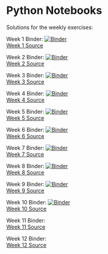# Python Notebooks

Solutions for the weekly exercises:

Week 1 Binder: [![Binder](https://mybinder.org/badge_logo.svg)](https://mybinder.org/v2/gh/Paepke-cph/PythonNotebooks.git/master?filepath=week1%2F01-Exercise-Solution.ipynb)
<br>
[Week 1 Source](https://github.com/Paepke-cph/PythonNotebooks/tree/master/week1)

Week 2 Binder: [![Binder](https://mybinder.org/badge_logo.svg)](https://mybinder.org/v2/gh/Paepke-cph/PythonNotebooks.git/master?filepath=week2%2F02-Exercise-Solution.ipynb)
<br>
[Week 2 Source](https://github.com/Paepke-cph/PythonNotebooks/tree/master/week2)

Week 3 Binder: [![Binder](https://mybinder.org/badge_logo.svg)](https://mybinder.org/v2/gh/Paepke-cph/PythonNotebooks.git/master?filepath=week3%2F03-Exercise-Solution.ipynb)
<br>
[Week 3 Source](https://github.com/Paepke-cph/PythonNotebooks/tree/master/week3)

Week 4 Binder: [![Binder](https://mybinder.org/badge_logo.svg)](https://mybinder.org/v2/gh/Paepke-cph/PythonNotebooks.git/master?filepath=week4%2F04-Exercise-Solution.ipynb)
<br>
[Week 4 Source](https://github.com/Paepke-cph/PythonNotebooks/tree/master/week4)

Week 5 Binder: [![Binder](https://mybinder.org/badge_logo.svg)](https://mybinder.org/v2/gh/Paepke-cph/PythonNotebooks/master?filepath=week5%2F05-Exercise.ipynb)
<br>
[Week 5 Source](https://github.com/Paepke-cph/PythonNotebooks/tree/master/week5)

Week 6 Binder: [![Binder](https://mybinder.org/badge_logo.svg)](https://mybinder.org/v2/gh/Paepke-cph/PythonNotebooks/master?filepath=week6%2F06-Exercise.ipynb)
<br>
[Week 6 Source](https://github.com/Paepke-cph/PythonNotebooks/tree/master/week6)


Week 7 Binder: [![Binder](https://mybinder.org/badge_logo.svg)](https://mybinder.org/v2/gh/Paepke-cph/PythonNotebooks/HEAD?filepath=week7%2FWeek7%20Solution.ipynb)
<br>
[Week 7 Source](https://github.com/Paepke-cph/PythonNotebooks/tree/master/week7)

Week 8 Binder: [![Binder](https://mybinder.org/badge_logo.svg)](https://mybinder.org/v2/gh/Paepke-cph/PythonNotebooks/HEAD?filepath=week8%2F%20Week%208%20Solution.ipynb)
<br>
[Week 8 Source](https://github.com/Paepke-cph/PythonNotebooks/tree/master/week8)

Week 9 Binder: [![Binder](https://mybinder.org/badge_logo.svg)](https://mybinder.org/v2/gh/Paepke-cph/PythonNotebooks/HEAD?filepath=week9%2FWeek%209%20Solution.ipynb)
<br>
[Week 9 Source](https://github.com/Paepke-cph/PythonNotebooks/tree/master/week9)

Week 10 Binder: [![Binder](https://mybinder.org/badge_logo.svg)](https://mybinder.org/v2/gh/Paepke-cph/PythonNotebooks/HEAD?filepath=week10%2FWeek%2010%20Solution.ipynb)
<br>
[Week 10 Source](https://github.com/Paepke-cph/PythonNotebooks/tree/master/week10)

Week 11 Binder:
<br>
[Week 11 Source](https://github.com/Paepke-cph/PythonNotebooks/tree/master/week11)

Week 12 Binder:
<br>
[Week 12 Source](https://github.com/Paepke-cph/PythonNotebooks/tree/master/week12)
